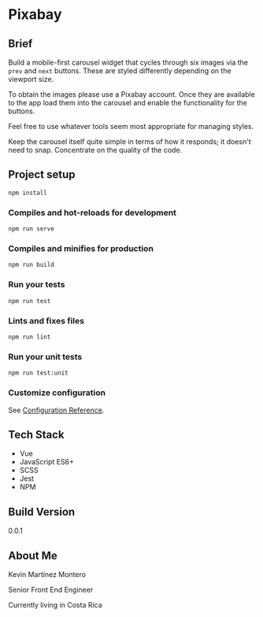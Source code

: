 # Pixabay

## Brief
Build a mobile-first carousel widget that cycles through six images via the `prev` and `next` buttons. These are styled differently depending on the viewport size.

To obtain the images please use a Pixabay account. Once they are available to the app load them into the carousel and enable the functionality for the buttons.

Feel free to use whatever tools seem most appropriate for managing styles.

Keep the carousel itself quite simple in terms of how it responds; it doesn't need to snap. Concentrate on the quality of the code.

## Project setup
```
npm install
```

### Compiles and hot-reloads for development
```
npm run serve
```

### Compiles and minifies for production
```
npm run build
```

### Run your tests
```
npm run test
```

### Lints and fixes files
```
npm run lint
```

### Run your unit tests
```
npm run test:unit
```

### Customize configuration
See [Configuration Reference](https://cli.vuejs.org/config/).

## Tech Stack

* Vue
* JavaScript ES6+
* SCSS
* Jest
* NPM

## Build Version

0.0.1

## About Me

Kevin Martínez Montero

Senior Front End Engineer

Currently living in Costa Rica
